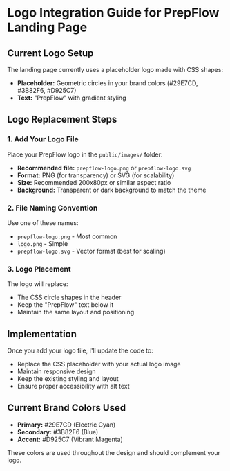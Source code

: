 # Logo Integration Guide for PrepFlow Landing Page

## Current Logo Setup

The landing page currently uses a placeholder logo made with CSS shapes:

- **Placeholder:** Geometric circles in your brand colors (#29E7CD, #3B82F6, #D925C7)
- **Text:** "PrepFlow" with gradient styling

## Logo Replacement Steps

### 1. Add Your Logo File

Place your PrepFlow logo in the `public/images/` folder:

- **Recommended file:** `prepflow-logo.png` or `prepflow-logo.svg`
- **Format:** PNG (for transparency) or SVG (for scalability)
- **Size:** Recommended 200x80px or similar aspect ratio
- **Background:** Transparent or dark background to match the theme

### 2. File Naming Convention

Use one of these names:

- `prepflow-logo.png` - Most common
- `logo.png` - Simple
- `prepflow-logo.svg` - Vector format (best for scaling)

### 3. Logo Placement

The logo will replace:

- The CSS circle shapes in the header
- Keep the "PrepFlow" text below it
- Maintain the same layout and positioning

## Implementation

Once you add your logo file, I'll update the code to:

- Replace the CSS placeholder with your actual logo image
- Maintain responsive design
- Keep the existing styling and layout
- Ensure proper accessibility with alt text

## Current Brand Colors Used

- **Primary:** #29E7CD (Electric Cyan)
- **Secondary:** #3B82F6 (Blue)
- **Accent:** #D925C7 (Vibrant Magenta)

These colors are used throughout the design and should complement your logo.
